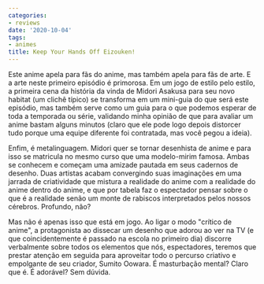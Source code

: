 ```yaml
---
categories:
- reviews
date: '2020-10-04'
tags:
- animes
title: Keep Your Hands Off Eizouken!
---
```


Este anime apela para fãs do anime, mas também apela para fãs de arte. E a arte neste primeiro episódio é primorosa. Em um jogo de estilo pelo estilo, a primeira cena da história da vinda de Midori Asakusa para seu novo habitat (um clichê típico) se transforma em um mini-guia do que será este episódio, mas também serve como um guia para o que podemos esperar de toda a temporada ou série, validando minha opinião de que para avaliar um anime bastam alguns minutos (claro que ele pode logo depois distorcer tudo porque uma equipe diferente foi contratada, mas você pegou a ideia).

Enfim, é metalinguagem. Midori quer se tornar desenhista de anime e para isso se matricula no mesmo curso que uma modelo-mirim famosa. Ambas se conhecem e começam uma amizade pautada em seus cadernos de desenho. Duas artistas acabam convergindo suas imaginações em uma jarrada de criatividade que mistura a realidade do anime com a realidade do anime dentro do anime, e que por tabela faz o espectador pensar sobre o que é a realidade senão um monte de rabiscos interpretados pelos nossos cérebros. Profundo, não?

Mas não é apenas isso que está em jogo. Ao ligar o modo "crítico de anime", a protagonista ao dissecar um desenho que adorou ao ver na TV (e que coincidentemente é passado na escola no primeiro dia) discorre verbalmente sobre todos os elementos que nós, espectadores, teremos que prestar atenção em seguida para aproveitar todo o percurso criativo e empolgante de seu criador, Sumito Oowara. É masturbação mental? Claro que é. É adorável? Sem dúvida.